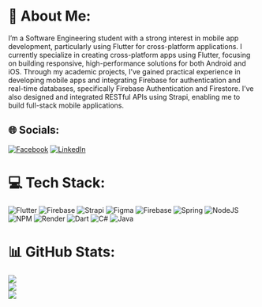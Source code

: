 # 💫 About Me:
I’m a Software Engineering student with a strong interest in mobile app development, particularly using Flutter for cross-platform applications. I currently specialize in creating cross-platform apps using Flutter, focusing on building responsive, high-performance solutions for both Android and iOS. Through my academic projects, I’ve gained practical experience in developing mobile apps and integrating Firebase for authentication and real-time databases, specifically Firebase Authentication and Firestore. I’ve also designed and integrated RESTful APIs using Strapi, enabling me to build full-stack mobile applications.


## 🌐 Socials:
[![Facebook](https://img.shields.io/badge/Facebook-%231877F2.svg?logo=Facebook&logoColor=white)](https://www.facebook.com/hanminthawhmt) [![LinkedIn](https://img.shields.io/badge/LinkedIn-%230077B5.svg?logo=linkedin&logoColor=white)](https://www.linkedin.com/in/han-min-thaw-3270112a8) 

# 💻 Tech Stack:
![Flutter](https://img.shields.io/badge/Flutter-%2302569B.svg?style=for-the-badge&logo=Flutter&logoColor=white) ![Firebase](https://img.shields.io/badge/firebase-%23039BE5.svg?style=for-the-badge&logo=firebase) ![Strapi](https://img.shields.io/badge/strapi-%232E7EEA.svg?style=for-the-badge&logo=strapi&logoColor=white) ![Figma](https://img.shields.io/badge/figma-%23F24E1E.svg?style=for-the-badge&logo=figma&logoColor=white) ![Firebase](https://img.shields.io/badge/firebase-a08021?style=for-the-badge&logo=firebase&logoColor=ffcd34) ![Spring](https://img.shields.io/badge/spring-%236DB33F.svg?style=for-the-badge&logo=spring&logoColor=white) ![NodeJS](https://img.shields.io/badge/node.js-6DA55F?style=for-the-badge&logo=node.js&logoColor=white) ![NPM](https://img.shields.io/badge/NPM-%23CB3837.svg?style=for-the-badge&logo=npm&logoColor=white) ![Render](https://img.shields.io/badge/Render-%46E3B7.svg?style=for-the-badge&logo=render&logoColor=white) ![Dart](https://img.shields.io/badge/dart-%230175C2.svg?style=for-the-badge&logo=dart&logoColor=white) ![C#](https://img.shields.io/badge/c%23-%23239120.svg?style=for-the-badge&logo=csharp&logoColor=white) ![Java](https://img.shields.io/badge/java-%23ED8B00.svg?style=for-the-badge&logo=openjdk&logoColor=white)
# 📊 GitHub Stats:
![](https://github-readme-stats.vercel.app/api?username=hanminthawhmt&theme=shadow_blue&hide_border=false&include_all_commits=true&count_private=true)<br/>
![](https://github-readme-streak-stats.herokuapp.com/?user=hanminthawhmt&theme=shadow_blue&hide_border=false)<br/>
![](https://github-readme-stats.vercel.app/api/top-langs/?username=hanminthawhmt&theme=shadow_blue&hide_border=false&include_all_commits=true&count_private=true&layout=compact)

<!-- Proudly created with GPRM ( https://gprm.itsvg.in ) -->

